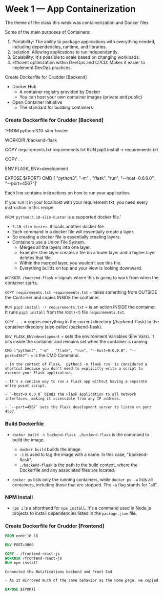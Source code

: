 # Week 1 — App Containerization

The theme of the class this week was containerization and Docker files

Some of the main purposes of Containers:
1. Portability: The ability to package applications with everything needed, including dependencies, runtime, and libraries.
2. Isolation: Allowing applications to run independently.
3. Scalability: It's possible to scale based on changing workloads.
4. Efficient optimization within DevOps and CI/CD: Makes it easier to implement DevOps practices.

Create Dockerfile for Crudder [Backend]

- Docker Hub
    - A container registry provided by Docker
    - You can host your own container images (private and public)
- Open Container Initiative
    - The standard for building containers

### Create Dockerfile for Crudder [Backend]

'FROM python:3.10-slim-buster

WORKDIR /backend-flask

COPY requirements.txt requirements.txt
RUN pip3 install -r requirements.txt

COPY . .

ENV FLASK_ENV=development

EXPOSE ${PORT}
CMD [ "python3", "-m" , "flask", "run", "--host=0.0.0.0", "--port=4567"]'

Each line contains instructions on how to run your application.

If you run it in your localhost with your requirement txt, you need every instruction in this recipe.

`FROM python:3.10-slim-buster` is a supported docker file.'

- `3.10-slim-buster`: It loads another docker file.
- Each command in a docker file will essentially create a layer.
- So creating a docker file is essentially creating layers.
- Containers use a Union File System.
    - Merges all the layers into one layer.
    - Example: One layer creates a file on a lower layer and a higher layer deletes that file.
    - Within the merged layer, you wouldn't see this file.
    - Everything builds on top and your view is looking downward.

`WORKDIR /backend-flask` = signals where this is going to work from when the container starts.

`COPY requirements.txt requirements.txt` =  takes something from OUTSIDE the Container and copies INSIDE the container.

`RUN pip3 install -r requirements.txt` =  is an action INSIDE the container. It runs `pip3 install` from the root (-r) file `requirements.txt`.

`COPY . .` =  copies everything in the current directory (/backend-flask) to the container directory (also called /backend-flask).

`ENV FLASK_ENV=development` = sets the environment Variables (Env Vars). It sits inside the container and remains set when the container is running.

`CMD ["python3", "-m" , "flask", "run", "--host=0.0.0.0", "--port=4567"]` = is the CMD Command.

    - In the context of Flask,  python3 -m flask run` is considered a shortcut because you don't need to explicitly write a script to execute your Flask application.

    - It's a concise way to run a Flask app without having a separate entry point script.

    - `-host=0.0.0.0` binds the Flask application to all network interfaces, making it accessible from any IP address.
    
    - `--port=4567` sets the Flask development server to listen on port 4567.

### Build Dockerfile

- `docker build -t backend-flask ./backend-flask` is the command to build the image.
    - `docker build` builds the image.
    - `-t` is used to tag the image with a name. In this case, "backend-flask".
    - `./backend-flask` is the path to the build context, where the Dockerfile and any associated files are located.

- `docker ps` lists only the running containers, while `docker ps -a` lists all containers, including those that are stopped. The `-a` flag stands for "all".

### NPM Install

- `npm i` is a shorthand for `npm install`. It's a command used in Node.js projects to install dependencies listed in the `package.json` file.

### Create Dockerfile for Crudder [Frontend]

```dockerfile
FROM node:16.18

ENV PORT=3000

COPY . /frontend-react-js
WORKDIR /frontend-react-js
RUN npm install

Connected the Notifications backend and Front End

- As it mirrored much of the same behavior as the Home page, we copied much of the code and made minor adjustments so that it fit for notifications

EXPOSE ${PORT}

